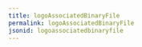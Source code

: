 ```yaml
---
title: logoAssociatedBinaryFile
permalink: logoAssociatedBinaryFile
jsonid: logoassociatedbinaryfile
---
```


